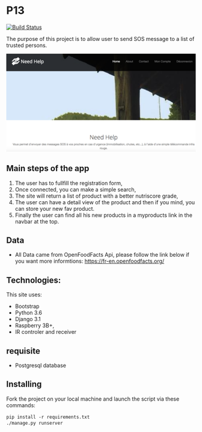 # P13

[![Build Status](https://travis-ci.com/davidbarat/P13.svg?branch=master)](https://travis-ci.com/davidbarat/P13)

The purpose of this project is to allow user to send SOS message to a list of trusted persons.

![Screenshot](https://github.com/davidbarat/P13/blob/main/imagesite.png)

## Main steps of the app
1. The user has to fullfill the registration form,
2. Once connected, you can make a simple search, 
3. The site will return a list of product with a better nutriscore grade,
4. The user can have a detail view of the product and then if you mind, you can store your new fav product.
5. Finally the user can find all his new products in a myproducts link in the navbar at the top.

## Data
* All Data came from OpenFoodFacts Api, please follow the link below if you want more informtions:
https://fr-en.openfoodfacts.org/
	
## Technologies:
This site uses:

* Bootstrap
* Python 3.6
* Django 3.1
* Raspberry 3B+,
* IR controler and receiver

## requisite
* Postgresql database

## Installing

Fork the project on your local machine and launch the script via these commands:

    pip install -r requirements.txt
    ./manage.py runserver
